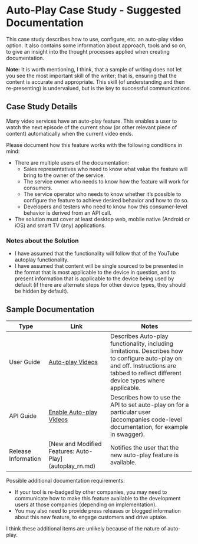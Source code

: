 # Auto-Play Case Study - Suggested Documentation

This case study describes how to use, configure, etc. an auto-play video option. It also contains some information about approach, tools and so on, to give an insight into the thought processes applied when creating documentation.

**Note:** It is worth mentioning, I think, that a sample of writing does not let you see the most important skill of the writer; that is, ensuring that the content is accurate and appropriate. This skill (of understanding and then re-presenting) is undervalued, but is the key to  successful communications.

## Case Study Details

Many video services have an auto-play feature. This enables a user to watch the next episode of the current show (or other relevant piece of content) automatically when the current video ends.

Please document how this feature works with the following conditions in mind:
* There are multiple users of the documentation:
  * Sales representatives who need to know what value the feature will bring to the owner of the service.
  * The service owner who needs to know how the feature will work for consumers.
  * The service operator who needs to know whether it’s possible to configure the feature to achieve desired behavior and how to do so.
  * Developers and testers who need to know how this consumer-level behavior is derived from an API call.
* The solution must cover at least desktop web, mobile native (Android or iOS) and smart TV (any) applications.

### Notes about the Solution

* I have assumed that the functionality will follow that of the YouTube autoplay functionality. 
* I have assumed that content will be single sourced to be presented in the format that is most applicable to the device in question, and to present information that is applicable to the device being used by default (if there are alternate steps for other device types, they should be hidden by default). 

## Sample Documentation

Type | Link | Notes
--- | --- | --- 
User Guide | [Auto-play Videos](autoplay.md) | Describes Auto-play functionality, including limitations. Describes how to configure auto-play on and off. Instructions are tabbed to reflect different device types where applicable.
API Guide | [Enable Auto-play Videos](autoplay_api.md) | Describes how to use the API to set auto-play on for a particular user (accompanies code-level documentation, for example in swagger).
Release Information | [New and Modified Features: Auto-Play] (autoplay_rn.md) | Notifies the user that the new auto-play feature is available. 

Possible additional documentation requirements: 
* If your tool is re-badged by other companies, you may need to communicate how to make this feature available to the development users at those companies (depending on implementation). 
* You may also need to provide press releases or blogged information about this new feature, to engage customers and drive uptake. 

I think these additional items are unlikely because of the nature of auto-play. 




